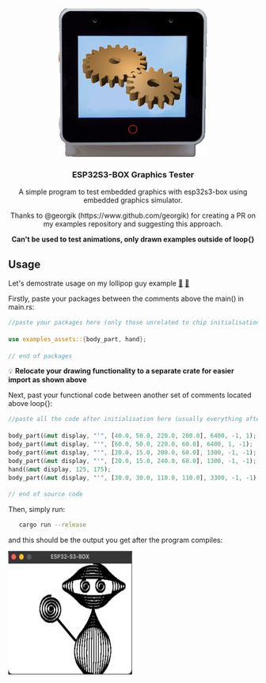 <a name="readme-top"></a>

<!-- PROJECT LOGO -->
<br />
<div align="center">
  <a href="https://github.com/sambenko/esp32s3-box-graphics-tester">
    <img src="images/esp32s3box_tester.gif" alt="Logo" width="300" height="300">
  </a>

<h3 align="center">ESP32S3-BOX Graphics Tester</h3>

  <p align="center">
    A simple program to test embedded graphics with esp32s3-box using embedded graphics simulator.
  </p>
  <p align="center">
    Thanks to @georgik (https://www.github.com/georgik) for creating a PR on my examples repository and suggesting this approach.
  </p>
  <p align="center">
    <b> Can't be used to test animations, only drawn examples outside of loop{} </b>
  </p>
</div>

## Usage

Let's demostrate usage on my lollipop guy example [:scroll:](https://github.com/sambenko/esp32s3-box-examples/blob/main/examples/lollipop_guy.rs "Source Code") [:art:](https://github.com/sambenko/esp32s3-box-examples/blob/main/docs/images/lollipop_guy.jpg "Picture")

Firstly, paste your packages between the comments above the main() in main.rs:

```rust
//paste your packages here (only those unrelated to chip initialisation and those that are not here already):

use examples_assets::{body_part, hand};

// end of packages
```

:bulb: <b> Relocate your drawing functionality to a separate crate for easier import as shown above</b>


Next, past your functional code between another set of comments located above loop{}:

```rust
//paste all the code after initialisation here (usually everything after you initialize the display):
    
body_part(&mut display, "'", [40.0, 50.0, 220.0, 200.0], 6400, -1, 1);
body_part(&mut display, "'", [60.0, 50.0, 220.0, 60.0], 6400, 1, -1);
body_part(&mut display, "'", [20.0, 15.0, 200.0, 60.0], 1300, -1, -1);
body_part(&mut display, "'", [20.0, 15.0, 240.0, 60.0], 1300, -1, -1);
hand(&mut display, 125, 175);
body_part(&mut display, "'", [30.0, 30.0, 110.0, 110.0], 3300, -1, -1);

// end of source code
```

Then, simply run:

```sh
   cargo run --release
```

and this should be the output you get after the program compiles:


<img src="images/example.png" alt="LGuy" width="250" height="250">


